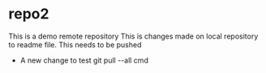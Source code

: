 # repo2
This is a demo remote repository
This is changes made on local repository to readme file. This needs to be pushed
* A new change to test git pull --all cmd
